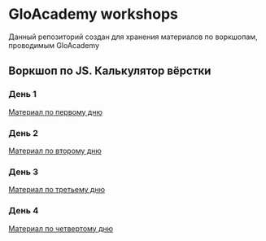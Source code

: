 # GloAcademy workshops
Данный репозиторий создан для хранения материалов по воркшопам, проводимым GloAcademy

## Воркшоп по JS. Калькулятор вёрстки

### День 1
[Материал по первому дню](https://github.com/Ckopn84/GloWorkshops/tree/Day1/WebCalc)

### День 2
[Материал по второму дню](https://github.com/Ckopn84/GloWorkshops/tree/Day2/WebCalc)

### День 3
[Материал по третьему дню](https://github.com/Ckopn84/GloWorkshops/tree/Day3/WebCalc)

### День 4
[Материал по четвертому дню](https://github.com/Ckopn84/GloWorkshops/tree/Day4/WebCalc)